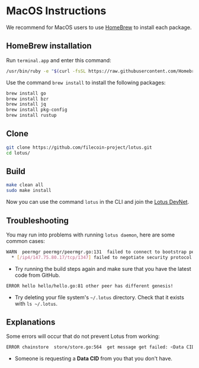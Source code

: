 # MacOS Instructions

We recommend for MacOS users to use [HomeBrew](https://brew.sh/) to install each package.

## HomeBrew installation

Run `terminal.app` and enter this command:

```sh
/usr/bin/ruby -e "$(curl -fsSL https://raw.githubusercontent.com/Homebrew/install/master/install)"
```

Use the command `brew install` to install the following packages:

```sh
brew install go
brew install bzr
brew install jq
brew install pkg-config
brew install rustup
```

## Clone

```sh
git clone https://github.com/filecoin-project/lotus.git
cd lotus/
```

## Build

```sh
make clean all
sudo make install
```

Now you can use the command `lotus` in the CLI and join the [Lotus DevNet](https://docs.lotu.sh/en+join-devnet).

## Troubleshooting

You may run into problems with running `lotus daemon`, here are some common cases:

```sh
WARN  peermgr peermgr/peermgr.go:131  failed to connect to bootstrap peer: failed to dial : all dials failed
  * [/ip4/147.75.80.17/tcp/1347] failed to negotiate security protocol: connected to wrong peer
```

* Try running the build steps again and make sure that you have the latest code from GitHub.

```sh
ERROR hello hello/hello.go:81 other peer has different genesis!
```

* Try deleting your file system's `~/.lotus` directory. Check that it exists with `ls ~/.lotus`.

## Explanations

Some errors will occur that do not prevent Lotus from working:

```sh
ERROR chainstore  store/store.go:564  get message get failed: <Data CID>: blockstore: block not found

```

* Someone is requesting a **Data CID** from you that you don't have.